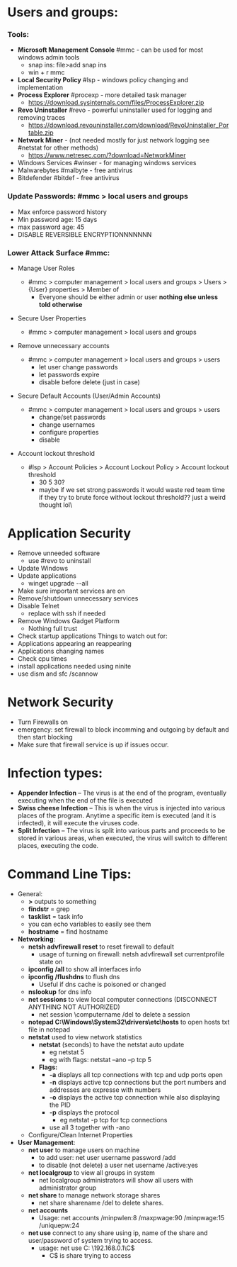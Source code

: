 # Users and groups:
### Tools:
- **Microsoft Management Console** #mmc - can be used for most windows admin tools  
	- snap ins: file>add snap ins
	- win + r mmc
- **Local Security Policy** #lsp - windows policy changing and implementation
- **Process Explorer** #procexp - more detailed task manager 
	- https://download.sysinternals.com/files/ProcessExplorer.zip
- **Revo Uninstaller** #revo - powerful uninstaller used for logging and removing traces
	- https://download.revouninstaller.com/download/RevoUninstaller_Portable.zip
- **Network Miner** - (not needed mostly for just network logging see #netstat for other methods)
	- https://www.netresec.com/?download=NetworkMiner
- Windows Services #winser - for managing windows services
- Malwarebytes #malbyte - free antivirus
- Bitdefender #bitdef - free antivirus

### Update Passwords: #mmc > local users and groups
- Max enforce password history
- Min password age: 15 days
- max password age: 45
- DISABLE REVERSIBLE ENCRYPTIONNNNNNN

### Lower Attack Surface #mmc: 

- Manage User Roles 
	- #mmc > computer management > local users and groups > Users >  {User} properties > Member of
		- Everyone should be either admin or user **nothing else unless told otherwise**

- Secure User Properties
	- #mmc > computer management > local users and groups 

- Remove unnecessary accounts  
	- #mmc > computer management > local users and groups > users
		- let user change passwords
		- let passwords expire
		- disable before delete (just in case)

- Secure Default Accounts (User/Admin Accounts)
	- #mmc > computer management > local users and groups > users
		- change/set passwords
		- change usernames
		- configure properties
		- disable

- Account lockout threshold
	- #lsp > Account Policies > Account Lockout Policy > Account lockout threshold 
		- 30 5 30?
		- maybe if we set strong passwords it would waste red team time if they try to brute force without lockout threshold?? just a weird thought lol\


# Application Security

- Remove unneeded software 
	- use #revo to uninstall
- Update Windows
- Update applications 
	- winget upgrade --all
- Make sure important services are on 
- Remove/shutdown unnecessary services
- Disable Telnet
	- replace with ssh if needed
- Remove Windows Gadget Platform
	- Nothing full trust
- Check startup applications
Things to watch out for: 
- Applications appearing an reappearing 
- Applications changing names
- Check cpu times
- install applications needed using ninite
- use dism and sfc /scannow
# Network Security
- Turn Firewalls on
- emergency: set firewall to block incomming and outgoing by default and then start blocking
- Make sure that firewall service is up if issues occur. 



# Infection types:

- **Appender Infection** – The virus is at the end of the program, eventually executing when the end of the file is executed
- **Swiss cheese Infection** – This is when the virus is injected into various places of the program. Anytime a specific item is executed (and it is infected), it will execute the viruses code.
- **Split Infection** – The virus is split into various parts and proceeds to be stored in various areas, when executed, the virus will switch to different places, executing the code.

# Command Line Tips:
- General:
	- **>** outputs to something
	- **findstr** = grep
	- **tasklist** = task info
	- you can echo variables to easily see them
	- **hostname** = find hostname
- **Networking**:
	-  **netsh advfirewall reset** to reset firewall to default
		- usage of turning on firewall: netsh advfirewall set currentprofile state on
	- **ipconfig /all** to show all interfaces info
	- **ipconfig /flushdns** to flush dns
		- Useful if dns cache is poisoned or changed
	- **nslookup** for dns info
	- **net sessions** to view local computer connections (DISCONNECT ANYTHING NOT AUTHORIZED)
		- net session \\computername /del to delete a session
	- **notepad C:\Windows\System32\drivers\etc\hosts** to open hosts txt file in notepad
	- **netstat** used to view network statistics
		- **netstat** (seconds) to have the netstat auto update
			- eg netstat 5
			- eg with flags: netstat –ano –p tcp 5
		- **Flags:**
			- **-a** displays all tcp connections with tcp and udp ports open
			- **-n** displays active tcp connections but the port numbers and addresses are expresse with numbers
			- **-o** displays the active tcp connection while also displaying the PID
			- **-p** displays the protocol
				- eg netstat -p tcp for tcp connections
			- use all 3 together with -ano
	- Configure/Clean Internet Properties
- **User Management**:
	- **net user** to manage users on machine
		- to add user: net user username password /add
		- to disable (not delete) a user net username /active:yes
	- **net localgroup** to view all groups in system
		- net localgroup administrators will show all users with administrator group
	- **net share** to manage network storage shares
		- net share sharename /del to delete shares.  
	- **net accounts**
		- Usage: net accounts /minpwlen:8 /maxpwage:90 /minpwage:15 /uniquepw:24
	- **net use** connect to any share using ip, name of the share and user/password of system trying to access. 
		- usage: net use C: \\192.168.0.1\C$
			- C$ is share trying to access